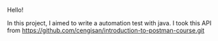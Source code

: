 Hello!

In this project, I aimed to write a automation test with java. I took this API from https://github.com/cengisan/introduction-to-postman-course.git
